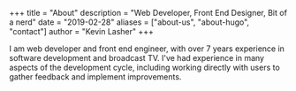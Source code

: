 +++
title = "About"
description = "Web Developer, Front End Designer, Bit of a nerd"
date = "2019-02-28"
aliases = ["about-us", "about-hugo", "contact"]
author = "Kevin Lasher"
+++

I am web developer and front end engineer, with over 7 years experience in software development and broadcast TV. I've had experience in many aspects of the development cycle, including working directly with users to gather feedback and implement improvements. 

